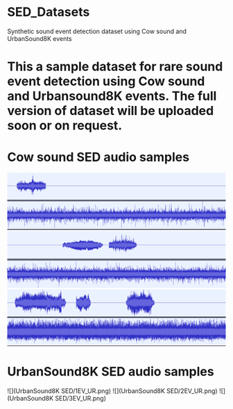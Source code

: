 # SED_Datasets
Synthetic sound event detection dataset using Cow sound and UrbanSound8K events

# This a sample dataset for rare sound event detection using Cow sound and Urbansound8K events. The full version of dataset will be uploaded soon or on request.

# Cow sound SED audio samples
![](CowSound_SED/1EV_CW.png) ![](CowSound_SED/2EV_CW.png) ![](CowSound_SED/3EV_CW.png)

# UrbanSound8K SED audio samples
![](UrbanSound8K SED/1EV_UR.png) ![](UrbanSound8K SED/2EV_UR.png) ![](UrbanSound8K SED/3EV_UR.png)
